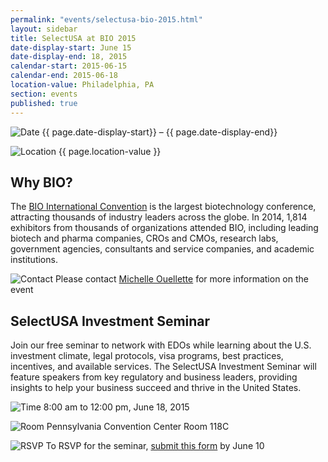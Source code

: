```yaml
---
permalink: "events/selectusa-bio-2015.html"
layout: sidebar
title: SelectUSA at BIO 2015
date-display-start: June 15
date-display-end: 18, 2015
calendar-start: 2015-06-15
calendar-end: 2015-06-18
location-value: Philadelphia, PA
section: events
published: true
---
```

![Date](https://google.github.io/material-design-icons/action/svg/ic_event_24px.svg "Date") {{ page.date-display-start}} – {{ page.date-display-end}}

![Location](http://google.github.io/material-design-icons/social/svg/ic_location_city_24px.svg "Location") {{ page.location-value }}

## Why BIO?
The [BIO International Convention](http://convention.bio.org/) is the largest biotechnology conference, attracting thousands of industry leaders across the globe. In 2014, 1,814 exhibitors from thousands of organizations attended BIO, including leading biotech and pharma companies, CROs and CMOs, research labs, government agencies, consultants and service companies, and academic institutions. 

![Contact](https://google.github.io/material-design-icons/action/svg/ic_question_answer_24px.svg "Contact") Please contact [Michelle Ouellette](mailto:michelle.ouellette@trade.gov) for more information on the event


## SelectUSA Investment Seminar
Join our free seminar to network with EDOs while learning about the U.S. investment climate, legal protocols, visa programs, best practices, incentives, and available services. The SelectUSA Investment Seminar will feature speakers from key regulatory and business leaders, providing insights to help your business succeed and thrive in the United States.

![Time](http://google.github.io/material-design-icons/action/svg/ic_schedule_24px.svg "Time") 8:00 am to 12:00 pm, June 18, 2015

![Room](http://google.github.io/material-design-icons/action/svg/ic_room_24px.svg "Room") Pennsylvania Convention Center Room 118C

![RSVP](https://google.github.io/material-design-icons/content/svg/ic_send_24px.svg "RSVP") To RSVP for the seminar, [submit this form](https://emenuapps.ita.doc.gov/ePublic/event/editWebReg.do?SmartCode=5Q63) by June 10

